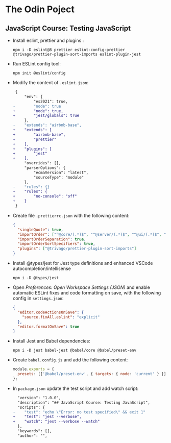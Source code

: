 # The Odin Poject

## JavaScript Course: Testing JavaScript

- Install eslint, prettier and plugins :

  ```console
  npm i -D eslint@8 prettier eslint-config-prettier @trivago/prettier-plugin-sort-imports eslint-plugin-jest
  ```

- Run ESLint config tool:

  ```console
  npm init @eslint/config
  ```

- Modify the content of `.eslint.json`:

  ```diff
   {
       "env": {
           "es2021": true,
  -        "node": true
  +        "node": true,
  +        "jest/globals": true
       },
  -    "extends": "airbnb-base",
  +    "extends": [
  +        "airbnb-base",
  +        "prettier"
  +    ],
  +    "plugins": [
  +        "jest"
  +    ],
       "overrides": [],
       "parserOptions": {
           "ecmaVersion": "latest",
           "sourceType": "module"
       },
  -    "rules": {}
  +    "rules": {
  +        "no-console": "off"
  +    }
   }
  ```

- Create file `.prettierrc.json` with the following content:

  ```json
  {
    "singleQuote": true,
    "importOrder": ["^@core/(.*)$", "^@server/(.*)$", "^@ui/(.*)$", "^[./]"],
    "importOrderSeparation": true,
    "importOrderSortSpecifiers": true,
    "plugins": ["@trivago/prettier-plugin-sort-imports"]
  }
  ```

- Install @types/jest for Jest type definitions and enhanced VSCode autocompletion/intellisense

  ```console
  npm i -D @types/jest
  ```

- Open _Preferences: Open Workspace Settings (JSON)_ and enable automatic ESLint fixes and code formatting on save, with the following config in `settings.json`:

  ```json
  {
    "editor.codeActionsOnSave": {
      "source.fixAll.eslint": "explicit"
    },
    "editor.formatOnSave": true
  }
  ```

- Install Jest and Babel dependencies:

  ```console
  npm i -D jest babel-jest @babel/core @babel/preset-env
  ```

- Create `babel.config.js` and add the following content:

  ```js
  module.exports = {
    presets: [['@babel/preset-env', { targets: { node: 'current' } }]],
  };
  ```

- In `package.json` update the test script and add watch script:

  ```diff
    "version": "1.0.0",
    "description": "## JavaScript Course: Testing JavaScript",
    "scripts": {
  -    "test": "echo \"Error: no test specified\" && exit 1"
  +    "test": "jest --verbose",
  +    "watch": "jest --verbose --watch"
    },
    "keywords": [],
    "author": "",
  ```
